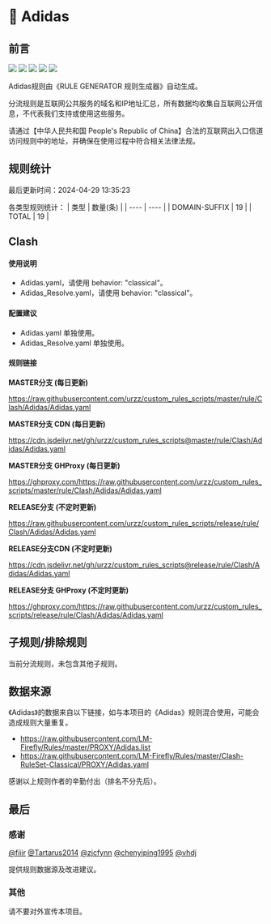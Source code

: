 # 🧸 Adidas

## 前言

![](https://shields.io/badge/-移除重复规则-ff69b4) ![](https://shields.io/badge/-DOMAIN与DOMAIN--SUFFIX合并-green) ![](https://shields.io/badge/-DOMAIN--SUFFIX间合并-critical) ![](https://shields.io/badge/-DOMAIN--SUFFIX与DOMAIN--KEYWORD合并-blue) ![](https://shields.io/badge/-IP--CIDR(6)合并-blueviolet) 

Adidas规则由《RULE GENERATOR 规则生成器》自动生成。

分流规则是互联网公共服务的域名和IP地址汇总，所有数据均收集自互联网公开信息，不代表我们支持或使用这些服务。

请通过【中华人民共和国 People's Republic of China】合法的互联网出入口信道访问规则中的地址，并确保在使用过程中符合相关法律法规。

## 规则统计

最后更新时间：2024-04-29 13:35:23

各类型规则统计：
| 类型 | 数量(条)  | 
| ---- | ----  |
| DOMAIN-SUFFIX | 19  | 
| TOTAL | 19  | 


## Clash 

#### 使用说明
- Adidas.yaml，请使用 behavior: "classical"。
- Adidas_Resolve.yaml，请使用 behavior: "classical"。

#### 配置建议
- Adidas.yaml 单独使用。
- Adidas_Resolve.yaml 单独使用。

#### 规则链接
**MASTER分支 (每日更新)**

https://raw.githubusercontent.com/urzz/custom_rules_scripts/master/rule/Clash/Adidas/Adidas.yaml

**MASTER分支 CDN (每日更新)**

https://cdn.jsdelivr.net/gh/urzz/custom_rules_scripts@master/rule/Clash/Adidas/Adidas.yaml

**MASTER分支 GHProxy (每日更新)**

https://ghproxy.com/https://raw.githubusercontent.com/urzz/custom_rules_scripts/master/rule/Clash/Adidas/Adidas.yaml

**RELEASE分支 (不定时更新)**

https://raw.githubusercontent.com/urzz/custom_rules_scripts/release/rule/Clash/Adidas/Adidas.yaml

**RELEASE分支CDN (不定时更新)**

https://cdn.jsdelivr.net/gh/urzz/custom_rules_scripts@release/rule/Clash/Adidas/Adidas.yaml

**RELEASE分支 GHProxy (不定时更新)**

https://ghproxy.com/https://raw.githubusercontent.com/urzz/custom_rules_scripts/release/rule/Clash/Adidas/Adidas.yaml

## 子规则/排除规则


当前分流规则，未包含其他子规则。

## 数据来源

《Adidas》的数据来自以下链接，如与本项目的《Adidas》规则混合使用，可能会造成规则大量重复。

- https://raw.githubusercontent.com/LM-Firefly/Rules/master/PROXY/Adidas.list
- https://raw.githubusercontent.com/LM-Firefly/Rules/master/Clash-RuleSet-Classical/PROXY/Adidas.yaml


感谢以上规则作者的辛勤付出（排名不分先后）。

## 最后

### 感谢

[@fiiir](https://github.com/fiiir) [@Tartarus2014](https://github.com/Tartarus2014) [@zjcfynn](https://github.com/zjcfynn) [@chenyiping1995](https://github.com/chenyiping1995) [@vhdj](https://github.com/vhdj)

提供规则数据源及改进建议。

### 其他

请不要对外宣传本项目。